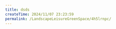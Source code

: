 ```yaml
---
title: dsds
createTime: 2024/11/07 23:23:59
permalink: /LandscapeLeisureGreenSpace/4h5lrnpc/
---
```

